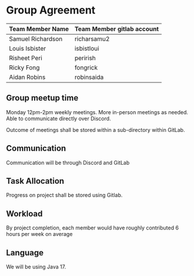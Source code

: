 # Group Agreement

| Team Member Name  | Team Member gitlab account |
|----------         |----------                  |
| Samuel Richardson | richarsamu2                |
| Louis Isbister    | isbistloui                 |
| Risheet Peri      | perirish                   |
| Ricky Fong        | fongrick                   |
| Aidan Robins      | robinsaida                 |

## Group meetup time
Monday 12pm-2pm weekly meetings.
More in-person meetings as needed. Able to communicate directly over Discord.

Outcome of meetings shall be stored within a sub-directory within GitLab.

## Communication
Communication will be through Discord and GitLab

## Task Allocation
Progress on project shall be stored using Gitlab.

## Workload
By project completion, each member would have roughly contributed 6 hours per week on average

## Language
We will be using Java 17.

